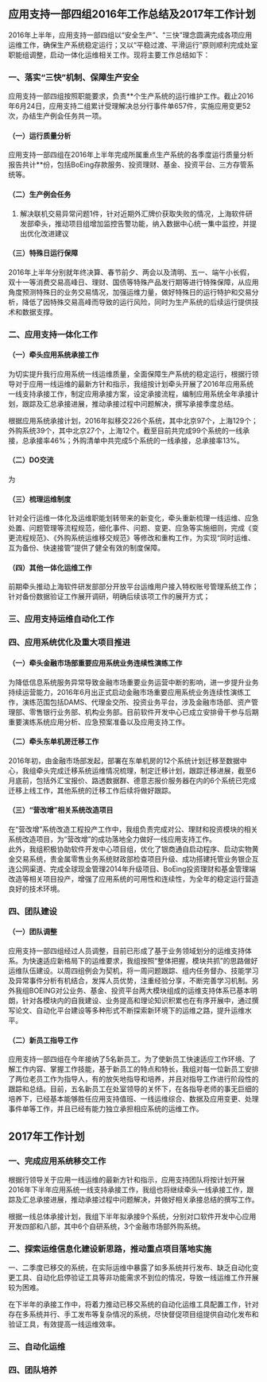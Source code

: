 ## 应用支持一部四组2016年工作总结及2017年工作计划

2016年上半年，应用支持一部四组以“安全生产”、“三快”理念圆满完成各项应用运维工作，确保生产系统稳定运行；又以“平稳过渡、平滑运行”原则顺利完成处室职能组调整，启动一体化运维相关工作。现将主要工作总结如下：

### 一、落实“三快”机制、保障生产安全
应用支持一部四组按照职能要求，负责**个生产系统的运行维护工作。截止2016年6月24日，应用支持二组累计受理解决总分行事件单657件，实施应用变更52次，办结生产例会任务共一项。
#### （一）运行质量分析 
应用支持一部四组在2016年上半年完成所属重点生产系统的各季度运行质量分析报告共计**份，包括BoEing存款服务、投资理财、基金、投资平台、三方存管系统等。 

#### （二）生产例会任务 
1. 解决联机交易异常问题1件，针对近期外汇牌价获取失败的情况，上海软件研发部牵头，推动项目组增加监控告警功能，纳入数据中心统一集中监控，并提出优化改进建议


#### （三）特殊日运行保障
2016年上半年分别就年终决算、春节前夕、两会以及清明、五一、端午小长假，双十一等消费交易高峰日、理财、国债等特殊产品发行期等进行特殊保障，从应用角度预测特殊日的业务交易情况，加强运维力量，做好特殊日的运行特护和交易分析，降低了因特殊交易高峰而导致的运行风险，同时为生产系统的后续运行提供技术和数据支撑。

### 二、应用支持一体化工作

#### （一）牵头应用系统承接工作
为切实提升我行应用系统一线运维质量，全面保障生产系统的稳定运行，根据行领导对于应用一线运维的最新方针和指示，我组按计划牵头开展了2016年应用系统一线支持承接工作，制定应用承接方案，设定承接流程，编制应用系统全年承接计划，跟踪及汇总承接进展，推动承接过程中问题解决，撰写承接季度总结。  

根据应用系统承接计划，2016年拟移交226个系统，其中北京97个，上海129个；外购系统39个，其中北京27个，上海12个。截至目前共完成99个系统的一线承接，总承接率46%；外购清单中共完成5个系统的一线承接，总承接率13%。

#### （二）DO交流
为

#### （三）梳理运维制度
针对全行运维一体化及运维职能划转带来的新变化，牵头重新梳理一线运维、应急处置、问题管理等流程规范，细化事件、问题、变更、应急等实施细则，完成《变更流程规范》、《外购系统运维移交规范》等修改和重构工作，为实现“同时运维、互为备份、快速接管”提供了健全有效的制度保障。

#### （四）其他一体化运维工作 
前期牵头推动上海软件研发部部分开放平台运维用户接入特权账号管理系统工作；针对备份数据验证工作展开调研，明确后续该项工作的展开方式；

### 三、应用支持运维自动化工作


### 四、应用系统优化及重大项目推进

#### （一）牵头金融市场部重要应用系统业务连续性演练工作
为降低信息系统服务异常导致金融市场重要业务运营中断的影响，进一步提升业务持续运营能力，2016年6月出正式启动金融市场重要应用系统业务连续性演练工作，演练范围包括DAMS、代理金交所、投资业务平台，涉及金融市场部、资产管理部、零售银行业务部、机构业务部。目前软件开发中心已成立安排骨干参与后期重要演练系统应用分析、应急预案准备以及应用支持工作。

#### （二）牵头东单机房迁移工作
2016年初，由金融市场部发起，部署在东单机房的12个系统计划迁移至数据中心，我组牵头完成迁移系统运维情况梳理，制定迁移计划，跟踪迁移进展，截至6月底前，包括外汇宝报价、路透数据群、德意志报价服务器在内的6个系统已完成迁移上线工作，其他系统的迁移工作后续将做好跟踪。

#### （三）“营改增”相关系统改造项目
在“营改增”系统改造工程投产工作中，我组负责完成对公、理财和投资模块的相关系统改造项目，为“营改增”的成功落地全力做好一线应用支持工作。  
此外，我组积极协助软件开发中心项目组，优化了银商通自启动程序、启动实物黄金交易系统，贵金属零售业务系统财政部检查项目升级、成功搭建托管业务银企互连公网渠道、完成全球现金管理2014年升级项目、BoEing投资理财和基金管理端改造等相关项目投产，增强了应用系统的可用性和连续性，为全年的稳定运行营造良好的技术环境。

### 四、团队建设 
#### （一）团队调整
应用支持一部四组经过人员调整，目前已形成了基于业务领域划分的运维支持体系。为快速适应新格局下的运维要求，我组按照“整体把握，模块共抓”的思路做好运维队伍建设。以周四组例会为契机，将一周问题跟踪、组内任务督办、技能学习及异常事件分析有机结合，发挥人员优势，注重经验分享，不断完善学习机制。另外我组BOEING对公业务、基金、投资平台两大模块组成的运维支持体系已基本明朗，针对各模块内的自我建设、业务提高和理论知识积累也在有序开展中，通过撰写论文、自动化平台建设等多种形式不断探索新环境下的运维之路，提升运维水平。  
#### （二）新员工指导工作
应用支持一部四组在今年接纳了5名新员工。为了使新员工快速适应工作环境、了解工作内容、掌握工作技能，基于新员工的特点和特长，我组对每一位新员工安排了两位老员工作为指导人，有的放矢地指导和培养，并且对指导工作进行阶段性的跟踪和总结。目前，五名新员工在处室领导的关怀下，在各指导老师的事无巨细的培养下，已经基本能够胜任应用支持值班、一线运维综合、数据及应用变更、处理事件单等工作，并且已经有能力独立承担相应系统的运维工作。


## 2017年工作计划
### 一、完成应用系统移交工作 
根据行领导关于应用一线运维的最新方针和指示，应用支持团队将按计划开展2016年下半年应用系统一线支持承接工作，我组也将继续牵头一线承接工作，跟踪及汇总承接进展，推动承接过程中问题解决，并做好相关承接总结的撰写工作。  

根据一线总体承接计划，我组下半年拟承接9个系统，分别对口软件开发中心应用开发四部和八部，其中6个自研系统，3个金融市场部外购系统。
### 二、探索运维信息化建设新思路，推动重点项目落地实施
一、二季度已移交的系统，在实际运维中暴露了如多系统并行发布、缺乏自动化变更工具、自动化启停验证工具等非功能需求不到位的情况，导致一线运维工作开展较为困难。  

在下半年的承接工作中，将着力推动已移交系统的自动化运维工具配置工作，针对存在多系统并行、手工发布等复杂情况的系统，尽快督促项目组提供自动化发布和验证工具，有效提高一线运维效率。

### 三、自动化运维

### 四、团队培养